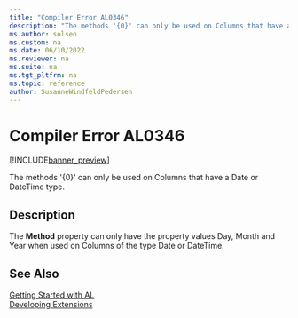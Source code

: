 ```yaml
---
title: "Compiler Error AL0346"
description: "The methods '{0}' can only be used on Columns that have a Date or DateTime type."
ms.author: solsen
ms.custom: na
ms.date: 06/10/2022
ms.reviewer: na
ms.suite: na
ms.tgt_pltfrm: na
ms.topic: reference
author: SusanneWindfeldPedersen
---
```

[//]: # (START>DO_NOT_EDIT)
[//]: # (IMPORTANT:Do not edit any of the content between here and the END>DO_NOT_EDIT.)
[//]: # (Any modifications should be made in the .xml files in the ModernDev repo.)
# Compiler Error AL0346

[!INCLUDE[banner_preview](../includes/banner_preview.md)]

The methods '{0}' can only be used on Columns that have a Date or DateTime type.

## Description
The **Method** property can only have the property values Day, Month and Year when used on Columns of the type Date or DateTime.  

[//]: # (IMPORTANT: END>DO_NOT_EDIT)
## See Also  
[Getting Started with AL](../devenv-get-started.md)  
[Developing Extensions](../devenv-dev-overview.md)  